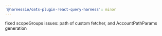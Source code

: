 ```yaml
---
'@harnessio/oats-plugin-react-query-harness': minor
---
```


fixed scopeGroups issues: path of custom fetcher, and AccountPathParams generation
